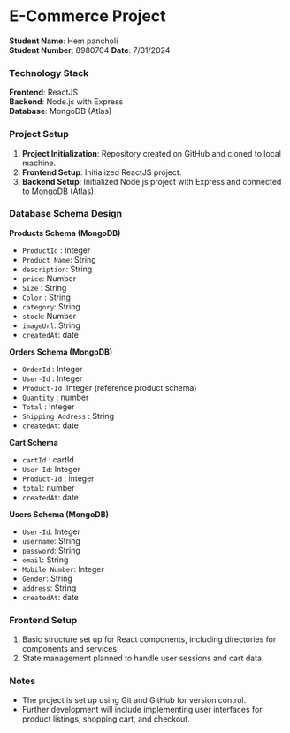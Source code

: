 # E-Commerce Project

**Student Name**: Hem pancholi   
**Student Number**:  8980704
**Date**: 7/31/2024

### Technology Stack

**Frontend**: ReactJS  
**Backend**: Node.js with Express  
**Database**: MongoDB (Atlas)

### Project Setup

1. **Project Initialization**: Repository created on GitHub and cloned to local machine.
2. **Frontend Setup**: Initialized ReactJS project.
3. **Backend Setup**: Initialized Node.js project with Express and connected to MongoDB (Atlas).

### Database Schema Design

**Products Schema (MongoDB)**
- `ProductId` : Integer
- `Product Name`: String
- `description`: String
- `price`: Number
- `Size` : String
- `Color` : String
- `category`: String
- `stock`: Number
- `imageUrl`: String
- `createdAt`: date

**Orders Schema (MongoDB)**
- `OrderId` : Integer
- `User-Id` : Integer
- `Product-Id` :Integer (reference product schema)
- `Quantity` : number
- `Total` : Integer
- `Shipping Address` : String 
- `createdAt`: date

**Cart Schema** 
- `cartId` : cartId
- `User-Id`: Integer
- `Product-Id` : integer
- `total`: number
- `createdAt`: date

**Users Schema (MongoDB)**
- `User-Id`: Integer
- `username`: String
- `password`: String
- `email`: String
- `Mobile Number`: Integer
- `Gender`: String
- `address`: String
- `createdAt`: date

### Frontend Setup

1. Basic structure set up for React components, including directories for components and services.
2. State management planned to handle user sessions and cart data.

### Notes

- The project is set up using Git and GitHub for version control.
- Further development will include implementing user interfaces for product listings, shopping cart, and checkout.
